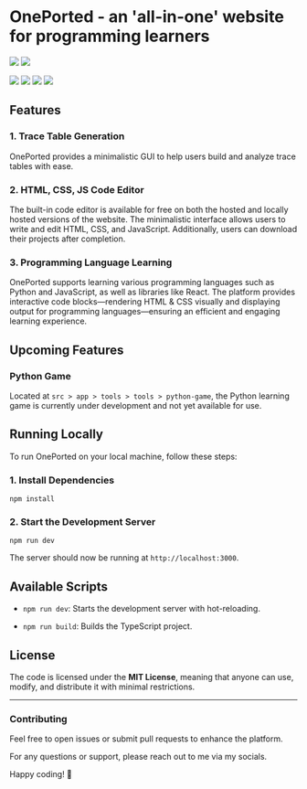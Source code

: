 
# OnePorted - an 'all-in-one' website for programming learners
![](https://edw9qszkgp.ufs.sh/f/cjdCeb8dFNJTwNjbGLXhlC1G9xMRkurpQ5ZNDiPbqyIWYjBe)
![](https://edw9qszkgp.ufs.sh/f/cjdCeb8dFNJTuebYRJ9nlIyYqGdohjBrU8PAKbLat3X9FcHQ)

![](https://edw9qszkgp.ufs.sh/f/cjdCeb8dFNJTEqI7XdSRg4260Nk9oZay8CQPFqhbwcGrzIit)
![](https://edw9qszkgp.ufs.sh/f/cjdCeb8dFNJTlykOcEat2d64gnIsCjJGuzVaFbwX8QPvZLUh)
![](https://edw9qszkgp.ufs.sh/f/cjdCeb8dFNJTF67YbSpPa2njm7zdsDK1HlIhcwboULApq806)
![](https://edw9qszkgp.ufs.sh/f/cjdCeb8dFNJTQ8AOchaD47UVfgYdb2tZRq8mK0PyjOSupkzc)


## Features

### 1. **Trace Table Generation**

OnePorted provides a minimalistic GUI to help users build and analyze trace tables with ease.

### 2. **HTML, CSS, JS Code Editor**

The built-in code editor is available for free on both the hosted and locally hosted versions of the website. The minimalistic interface allows users to write and edit HTML, CSS, and JavaScript. Additionally, users can download their projects after completion.

### 3. **Programming Language Learning**

OnePorted supports learning various programming languages such as Python and JavaScript, as well as libraries like React. The platform provides interactive code blocks—rendering HTML & CSS visually and displaying output for programming languages—ensuring an efficient and engaging learning experience.

## Upcoming Features

### **Python Game**

Located at `src > app > tools > tools > python-game`, the Python learning game is currently under development and not yet available for use.

## Running Locally

To run OnePorted on your local machine, follow these steps:

### 1. Install Dependencies

```
npm install
```

### 2. Start the Development Server

```
npm run dev
```

The server should now be running at `http://localhost:3000`.

## Available Scripts

-   `npm run dev`: Starts the development server with hot-reloading.
    
-   `npm run build`: Builds the TypeScript project.
    

## License

The code is licensed under the **MIT License**, meaning that anyone can use, modify, and distribute it with minimal restrictions.

----------

### Contributing

Feel free to open issues or submit pull requests to enhance the platform.

For any questions or support, please reach out to me via my socials.

Happy coding! 🚀
